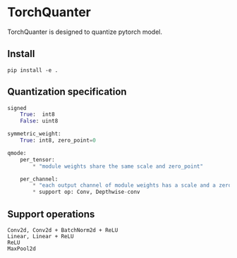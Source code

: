 # TorchQuanter

TorchQuanter is designed to quantize pytorch model.

## Install
```
pip install -e .
```

## Quantization specification
```python
signed
    True:  int8
    False: uint8

symmetric_weight:
    True: int8, zero_point=0

qmode:
    per_tensor:
        * "module weights share the same scale and zero_point"

    per_channel: 
        * "each output channel of module weights has a scale and a zero_point"
        * support op: Conv, Depthwise-conv
```

## Support operations
```
Conv2d, Conv2d + BatchNorm2d + ReLU
Linear, Linear + ReLU
ReLU
MaxPool2d
```
